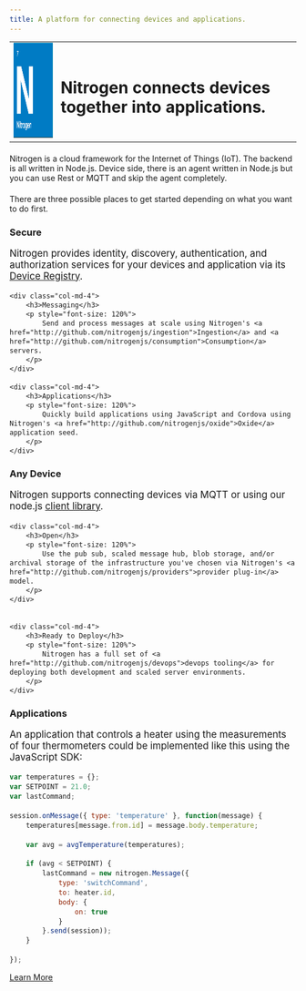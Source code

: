 ```yaml
---
title: A platform for connecting devices and applications.
---
```


<table width=100%>
    <tr>
        <td>
            <img class="logo" src="images/logo.png" width="166" height="167" />
        </td>
        <td>
            <h1 class="text-center">Nitrogen connects devices together into applications.</h1>
        </td>
    </tr>
</table>

<div class="row" style="margin-top: 20px">
    Nitrogen is a cloud framework for the Internet of Things (IoT). The backend is all written in Node.js. Device side, there is an agent written in Node.js but you can use Rest or MQTT and skip the agent completely.
</div>

<div class="row" style="margin-top: 20px">
There are three possible places to get started depending on what you want to do first.
</div>

<div class="row" style="margin-top: 20px">
    <div class="col-md-4">
        <h3>Secure</h3>
        <p style="font-size: 120%">
            Nitrogen provides identity, discovery, authentication, and authorization services for your devices and application via its <a href="http://github.com/nitrogenjs/registry">Device Registry</a>.
        </p>
    </div>

    <div class="col-md-4">
        <h3>Messaging</h3>
        <p style="font-size: 120%">
            Send and process messages at scale using Nitrogen's <a href="http://github.com/nitrogenjs/ingestion">Ingestion</a> and <a href="http://github.com/nitrogenjs/consumption">Consumption</a> servers.
        </p>
    </div>

    <div class="col-md-4">
        <h3>Applications</h3>
        <p style="font-size: 120%">
            Quickly build applications using JavaScript and Cordova using Nitrogen's <a href="http://github.com/nitrogenjs/oxide">Oxide</a> application seed.
        </p>
    </div>
</div>

<div class="row" style="margin-top: 20px">
    <div class="col-md-4">
        <h3>Any Device</h3>
        <p style="font-size: 120%">
            Nitrogen supports connecting devices via MQTT or using our node.js <a href="http://github.com/nitrogenjs/client">client library</a>.
        </p>
    </div>

    <div class="col-md-4">
        <h3>Open</h3>
        <p style="font-size: 120%">
            Use the pub sub, scaled message hub, blob storage, and/or archival storage of the infrastructure you've chosen via Nitrogen's <a href="http://github.com/nitrogenjs/providers">provider plug-in</a> model.
        </p>
    </div>


    <div class="col-md-4">
        <h3>Ready to Deploy</h3>
        <p style="font-size: 120%">
            Nitrogen has a full set of <a href="http://github.com/nitrogenjs/devops">devops tooling</a> for deploying both development and scaled server environments.
        </p>
    </div>

</div>

<h3>Applications</h3>

<p style="font-size: 120%">
   An application that controls a heater using the measurements of four thermometers could be implemented like this using the JavaScript SDK:
</p>

```javascript
var temperatures = {};
var SETPOINT = 21.0;
var lastCommand;

session.onMessage({ type: 'temperature' }, function(message) {
    temperatures[message.from.id] = message.body.temperature;

    var avg = avgTemperature(temperatures);

    if (avg < SETPOINT) {
        lastCommand = new nitrogen.Message({
            type: 'switchCommand',
            to: heater.id,
            body: {
                on: true
            }
        }.send(session));
    }

});
```

<a href="/docs/concepts/overview.html" class="btn green"  style="margin-top: 10px">Learn More</a>